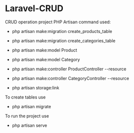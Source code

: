 # Laravel-CRUD
CRUD operation project
PHP Artisan command used:

- php artisan make:migration create_products_table
- php artisan make:migration create_categories_table
- php artisan make:model Product
- php artisan make:model Category
- php artisan make:controller ProductController --resource
- php artisan make:controller CategoryController --resource

- php artisan storage:link

To create tables use
- php artisan migrate

To run the project use
- php artisan serve
